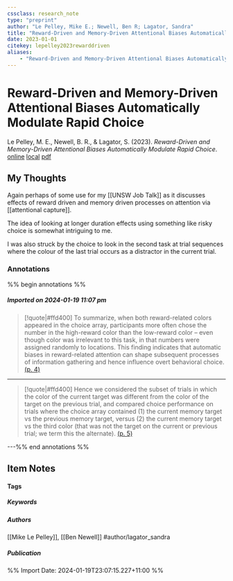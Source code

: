 ```yaml
---
cssclass: research_note
type: "preprint"
author: "Le Pelley, Mike E.; Newell, Ben R; Lagator, Sandra"
title: "Reward-Driven and Memory-Driven Attentional Biases Automatically Modulate Rapid Choice"
date: 2023-01-01
citekey: lepelley2023rewarddriven
aliases: 
    - "Reward-Driven and Memory-Driven Attentional Biases Automatically Modulate Rapid Choice"
---
```


# Reward-Driven and Memory-Driven Attentional Biases Automatically Modulate Rapid Choice

Le Pelley, M. E., Newell, B. R., & Lagator, S. (2023). _Reward-Driven and Memory-Driven Attentional Biases Automatically Modulate Rapid Choice_.
[online](http://zotero.org/users/local/kZl3QdXV/items/L7INTKH2) [local](zotero://select/library/items/L7INTKH2) [pdf](file:///home/gjc216/Zotero/storage/YE3HMS7I/Pelley%20et%20al.%20-%20Reward-Driven%20and%20Memory-Driven%20Attentional%20Biases.pdf)
 


## My Thoughts

Again perhaps of some use for my [[UNSW Job Talk]] as it discusses effects of reward driven and memory driven processes on attention via [[attentional capture]].

The idea of looking at longer duration effects using something like risky choice is somewhat intriguing to me.

I was also struck by the choice to look in the second task at trial sequences where the colour of the last trial occurs as a distractor in the current trial.
 
### Annotations

%% begin annotations %%

##### Imported on 2024-01-19 11:07 pm
>[!quote|#ffd400]
>To summarize, when both reward-related colors appeared in the choice array, participants more often chose the number in the high-reward color than the low-reward color – even though color was irrelevant to this task, in that numbers were assigned randomly to locations. This finding indicates that automatic biases in reward-related attention can shape subsequent processes of information gathering and hence influence overt behavioral choice. [(p. 4)](zotero://open-pdf/library/items/YE3HMS7I?page=4&annotation=U8726C8R)

---
>[!quote|#ffd400]
>Hence we considered the subset of trials in which the color of the current target was different from the color of the target on the previous trial, and compared choice performance on trials where the choice array contained (1) the current memory target vs the previous memory target, versus (2) the current memory target vs the third color (that was not the target on the current or previous trial; we term this the alternate). [(p. 5)](zotero://open-pdf/library/items/YE3HMS7I?page=5&annotation=CAZFXK75)

---%% end annotations %%

## Item Notes

#### Tags

##### Keywords



##### Authors

[[Mike Le Pelley]], [[Ben Newell]] #author/lagator_sandra
##### Publication




%% Import Date: 2024-01-19T23:07:15.227+11:00 %%

